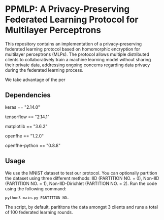 # PPMLP: A Privacy-Preserving Federated Learning Protocol for Multilayer Perceptrons

This repository contains an implementation of a privacy-preserving federated learning protocol based on homomorphic encryption for multilayer perceptrons (MLPs). The protocol allows multiple distributed clients to collaboratively train a machine learning model without sharing their private data, addressing ongoing concerns regarding data privacy during the federated learning process.

We take advantage of the per

## Dependencies

keras == "2.14.0"

tensorflow == "2.14.1"

matplotlib == "3.6.2"

openfhe == "1.2.0"

openfhe-python == "0.8.8"

## Usage

We use the MNIST dataset to test our protocol. You can optionally partition the dataset using three different methods: IID (PARTITION NO. = 0), Non-IID (PARTITION NO. = 1), Non-IID-Dirichlet (PARTITION NO. = 2). Run the code using the following command:

    python3 main.py PARTITION NO.

The script, by default, parititons the data amongst 3 clients and runs a total of 100 federated learning rounds. 

